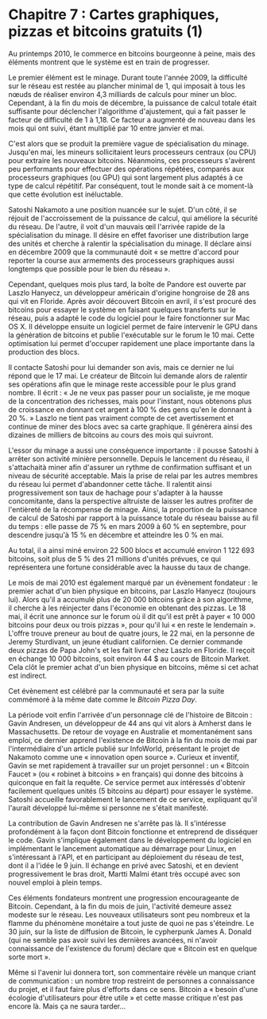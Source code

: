# Chapitre 7 : Cartes graphiques, pizzas et bitcoins gratuits (1)

Au printemps 2010, le commerce en bitcoins bourgeonne à peine, mais des éléments montrent que le système est en train de progresser.

Le premier élément est le minage. Durant toute l'année 2009, la difficulté sur le réseau est restée au plancher minimal de 1, qui imposait à tous les nœuds de réaliser environ 4,3 milliards de calculs pour miner un bloc. Cependant, à la fin du mois de décembre, la puissance de calcul totale était suffisante pour déclencher l'algorithme d'ajustement, qui a fait passer le facteur de difficulté de 1 à 1,18. Ce facteur a augmenté de nouveau dans les mois qui ont suivi, étant multiplié par 10 entre janvier et mai.

C'est alors que se produit la première vague de spécialisation du minage. Jusqu'en mai, les mineurs sollicitaient leurs processeurs centraux (ou CPU) pour extraire les nouveaux bitcoins. Néanmoins, ces processeurs s'avèrent peu performants pour effectuer des opérations répétées, comparés aux processeurs graphiques (ou GPU) qui sont largement plus adaptés à ce type de calcul répétitif. Par conséquent, tout le monde sait à ce moment-là que cette évolution est inéluctable.

Satoshi Nakamoto a une position nuancée sur le sujet. D'un côté, il se réjouit de l'accroissement de la puissance de calcul, qui améliore la sécurité du réseau. De l'autre, il voit d'un mauvais œil l'arrivée rapide de la spécialisation du minage. Il désire en effet favoriser une distribution large des unités et cherche à ralentir la spécialisation du minage. Il déclare ainsi en décembre 2009 que la communauté doit « se mettre d'accord pour reporter la course aux armements des processeurs graphiques aussi longtemps que possible pour le bien du réseau ».

Cependant, quelques mois plus tard, la boîte de Pandore est ouverte par Laszlo Hanyecz, un développeur américain d'origine hongroise de 28 ans qui vit en Floride. Après avoir découvert Bitcoin en avril, il s'est procuré des bitcoins pour essayer le système en faisant quelques transferts sur le réseau, puis a adapté le code du logiciel pour le faire fonctionner sur Mac OS X. Il développe ensuite un logiciel permet de faire intervenir le GPU dans la génération de bitcoins et publie l'exécutable sur le forum le 10 mai. Cette optimisation lui permet d'occuper rapidement une place importante dans la production des blocs.

Il contacte Satoshi pour lui demander son avis, mais ce dernier ne lui répond que le 17 mai. Le créateur de Bitcoin lui demande alors de ralentir ses opérations afin que le minage reste accessible pour le plus grand nombre. Il écrit : « Je ne veux pas passer pour un socialiste, je me moque de la concentration des richesses, mais pour l'instant, nous obtenons plus de croissance en donnant cet argent à 100 % des gens qu'en le donnant à 20 %. » Laszlo ne tient pas vraiment compte de cet avertissement et continue de miner des blocs avec sa carte graphique. Il génèrera ainsi des dizaines de milliers de bitcoins au cours des mois qui suivront.

L'essor du minage a aussi une conséquence importante : il pousse Satoshi à arrêter son activité minière personnelle. Depuis le lancement du réseau, il s'attachaità miner afin d'assurer un rythme de confirmation suffisant et un niveau de sécurité acceptable. Mais la prise de relai par les autres membres du réseau lui permet d'abandonner cette tâche. Il ralentit ainsi progressivement son taux de hachage pour s'adapter à la hausse concomitante, dans la perspective altruiste de laisser les autres profiter de l'entièreté de la récompense de minage. Ainsi, la proportion de la puissance de calcul de Satoshi par rapport à la puissance totale du réseau baisse au fil du temps : elle passe de 75 % en mars 2009 à 60 % en septembre, pour descendre jusqu'à 15 % en décembre et atteindre les 0 % en mai.

Au total, il a ainsi miné environ 22 500 blocs et accumulé environ 1 122 693 bitcoins, soit plus de 5 % des 21 millions d'unités prévues, ce qui représentera une fortune considérable avec la hausse du taux de change.

Le mois de mai 2010 est également marqué par un évènement fondateur : le premier achat d'un bien physique en bitcoins, par Laszlo Hanyecz (toujours lui). Alors qu'il a accumulé plus de 20 000 bitcoins grâce à son algorithme, il cherche à les réinjecter dans l'économie en obtenant des pizzas. Le 18 mai, il écrit une annonce sur le forum où il dit qu'il est prêt à payer « 10 000 bitcoins pour deux ou trois pizzas », pour qu'il lui « en reste le lendemain ». L'offre trouve preneur au bout de quatre jours, le 22 mai, en la personne de Jeremy Sturdivant, un jeune étudiant californien. Ce dernier commande deux pizzas de Papa John's et les fait livrer chez Laszlo en Floride. Il reçoit en échange 10 000 bitcoins, soit environ 44 $ au cours de Bitcoin Market. Cela clôt le premier achat d'un bien physique en bitcoins, même si cet achat est indirect.

Cet évènement est célébré par la communauté et sera par la suite commémoré à la même date comme le *Bitcoin Pizza Day*.

La période voit enfin l'arrivée d'un personnage clé de l'histoire de Bitcoin : Gavin Andresen, un développeur de 44 ans qui vit alors à Amherst dans le Massachusetts. De retour de voyage en Australie et momentanément sans emploi, ce dernier apprend l'existence de Bitcoin à la fin du mois de mai par l'intermédiaire d'un article publié sur InfoWorld, présentant le projet de Nakamoto comme une « innovation open source ». Curieux et inventif, Gavin se met rapidement à travailler sur un projet personnel : un « Bitcoin Faucet » (ou « robinet à bitcoins » en français) qui donne des bitcoins à quiconque en fait la requête. Ce service permet aux intéressés d'obtenir facilement quelques unités (5 bitcoins au départ) pour essayer le système. Satoshi accueille favorablement le lancement de ce service, expliquant qu'il l'aurait développé lui-même si personne ne s'était manifesté.

La contribution de Gavin Andresen ne s'arrête pas là. Il s'intéresse profondément à la façon dont Bitcoin fonctionne et entreprend de disséquer le code. Gavin s'implique également dans le développement du logiciel en implémentant le lancement automatique au démarrage pour Linux, en s'intéressant à l'API, et en participant au déploiement du réseau de test, dont il a l'idée le 9 juin. Il échange en privé avec Satoshi, et en devient progressivement le bras droit, Martti Malmi étant très occupé avec son nouvel emploi à plein temps.

Ces éléments fondateurs montrent une progression encourageante de Bitcoin. Cependant, à la fin du mois de juin, l'activité demeure assez modeste sur le réseau. Les nouveaux utilisateurs sont peu nombreux et la flamme du phénomène monétaire a tout juste de quoi ne pas s'éteindre. Le 30 juin, sur la liste de diffusion de Bitcoin, le cypherpunk James A. Donald (qui ne semble pas avoir suivi les dernières avancées, ni n'avoir connaissance de l'existence du forum) déclare que « Bitcoin est en quelque sorte mort ».

Même si l'avenir lui donnera tort, son commentaire révèle un manque criant de communication : un nombre trop restreint de personnes a connaissance du projet, et il faut faire plus d'efforts dans ce sens. Bitcoin a « besoin d'une écologie d'utilisateurs pour être utile » et cette masse critique n'est pas encore là. Mais ça ne saura tarder...
